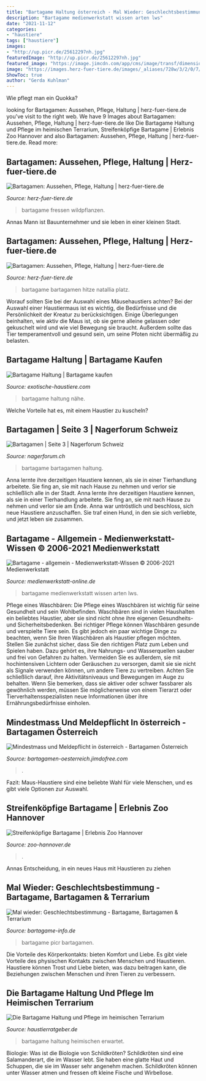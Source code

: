 ```yaml
---
title: "Bartagame Haltung österreich - Mal Wieder: Geschlechtsbestimmung"
description: "Bartagame medienwerkstatt wissen arten lws"
date: "2021-11-12"
categories:
- "haustiere"
tags: ["haustiere"]
images:
- "http://up.picr.de/25612297nh.jpg"
featuredImage: "http://up.picr.de/25612297nh.jpg"
featured_image: "https://image.jimcdn.com/app/cms/image/transf/dimension=420x10000:format=png/path/s428a65710c13ed4d/image/i31460af76ed3c5ce/version/1495703194/image.png"
image: "https://images.herz-fuer-tiere.de/images/_aliases/728w/3/2/0/7/227023-1-de-DE/Bartagame_Inline.jpg"
ShowToc: true
author: "Gerda Kuhlman"
---
```



Wie pflegt man ein Quokka?

	

		
looking for Bartagamen: Aussehen, Pflege, Haltung | herz-fuer-tiere.de you've visit to the right web. We have 9 Images about Bartagamen: Aussehen, Pflege, Haltung | herz-fuer-tiere.de like Die Bartagame Haltung und Pflege im heimischen Terrarium, Streifenköpfige Bartagame | Erlebnis Zoo Hannover and also Bartagamen: Aussehen, Pflege, Haltung | herz-fuer-tiere.de. Read more:
		
    
## Bartagamen: Aussehen, Pflege, Haltung | Herz-fuer-tiere.de

<img loading=lazy src="https://images.herz-fuer-tiere.de/images/_aliases/500w/9/6/3/8/248369-1-de-DE/Bartagame_Inline2.jpg" onerror="this.onerror=null;this.src='https://tse1.mm.bing.net/th?id=OIP.5Z1zlhQajOCt7I6Id1iEAQHaE7&amp;pid=15.1';" alt="Bartagamen: Aussehen, Pflege, Haltung | herz-fuer-tiere.de">

_Source: herz-fuer-tiere.de_

>bartagame fressen wildpflanzen. 

	

Annas Mann ist Bauunternehmer und sie leben in einer kleinen Stadt.

    
## Bartagamen: Aussehen, Pflege, Haltung | Herz-fuer-tiere.de

<img loading=lazy src="https://images.herz-fuer-tiere.de/images/_aliases/728w/3/2/0/7/227023-1-de-DE/Bartagame_Inline.jpg" onerror="this.onerror=null;this.src='https://tse4.mm.bing.net/th?id=OIP.v4L8CGCsrV51aEd3tb03bwHaE7&amp;pid=15.1';" alt="Bartagamen: Aussehen, Pflege, Haltung | herz-fuer-tiere.de">

_Source: herz-fuer-tiere.de_

>bartagame bartagamen hitze natallia platz. 

	

Worauf sollten Sie bei der Auswahl eines Mäusehaustiers achten?
Bei der Auswahl einer Haustiermaus ist es wichtig, die Bedürfnisse und die Persönlichkeit der Kreatur zu berücksichtigen. Einige Überlegungen beinhalten, wie aktiv die Maus ist, ob sie gerne alleine gelassen oder gekuschelt wird und wie viel Bewegung sie braucht. Außerdem sollte das Tier temperamentvoll und gesund sein, um seine Pfoten nicht übermäßig zu belasten.

    
## Bartagame Haltung | Bartagame Kaufen

<img loading=lazy src="https://exotische-haustiere.com/wp-content/uploads/2019/02/bartagame-pflege-e1551216808212-860x376.jpg" onerror="this.onerror=null;this.src='https://tse2.mm.bing.net/th?id=OIP.2MehEkxVQXYeS35F4aTazwHaDP&amp;pid=15.1';" alt="Bartagame Haltung | Bartagame kaufen">

_Source: exotische-haustiere.com_

>bartagame haltung nähe. 

	

Welche Vorteile hat es, mit einem Haustier zu kuscheln?

    
## Bartagamen | Seite 3 | Nagerforum Schweiz

<img loading=lazy src="http://up.picr.de/25612297nh.jpg" onerror="this.onerror=null;this.src='https://tse3.mm.bing.net/th?id=OIP.FzpsvHWP-w-OpVivBA0eXQEyDM&amp;pid=15.1';" alt="Bartagamen | Seite 3 | Nagerforum Schweiz">

_Source: nagerforum.ch_

>bartagame bartagamen haltung. 

	

Anna lernte ihre derzeitigen Haustiere kennen, als sie in einer Tierhandlung arbeitete. Sie fing an, sie mit nach Hause zu nehmen und verlor sie schließlich alle in der Stadt.
Anna lernte ihre derzeitigen Haustiere kennen, als sie in einer Tierhandlung arbeitete. Sie fing an, sie mit nach Hause zu nehmen und verlor sie am Ende. Anna war untröstlich und beschloss, sich neue Haustiere anzuschaffen. Sie traf einen Hund, in den sie sich verliebte, und jetzt leben sie zusammen.

    
## Bartagame - Allgemein - Medienwerkstatt-Wissen © 2006-2021 Medienwerkstatt

<img loading=lazy src="http://medienwerkstatt-online.de/lws_wissen/bilder/24506-1.jpg" onerror="this.onerror=null;this.src='https://tse3.mm.bing.net/th?id=OIP._T6QlOaxK7299Kgo20cn4QHaE8&amp;pid=15.1';" alt="Bartagame - allgemein - Medienwerkstatt-Wissen © 2006-2021 Medienwerkstatt">

_Source: medienwerkstatt-online.de_

>bartagame medienwerkstatt wissen arten lws. 

	

Pflege eines Waschbären: Die Pflege eines Waschbären ist wichtig für seine Gesundheit und sein Wohlbefinden.
Waschbären sind in vielen Haushalten ein beliebtes Haustier, aber sie sind nicht ohne ihre eigenen Gesundheits- und Sicherheitsbedenken. Bei richtiger Pflege können Waschbären gesunde und verspielte Tiere sein. Es gibt jedoch ein paar wichtige Dinge zu beachten, wenn Sie Ihren Waschbären als Haustier pflegen möchten. Stellen Sie zunächst sicher, dass Sie den richtigen Platz zum Leben und Spielen haben. Dazu gehört es, ihre Nahrungs- und Wasserquellen sauber und frei von Gefahren zu halten. Vermeiden Sie es außerdem, sie mit hochintensiven Lichtern oder Geräuschen zu versorgen, damit sie sie nicht als Signale verwenden können, um andere Tiere zu vertreiben. Achten Sie schließlich darauf, ihre Aktivitätsniveaus und Bewegungen im Auge zu behalten. Wenn Sie bemerken, dass sie aktiver oder schwer fassbarer als gewöhnlich werden, müssen Sie möglicherweise von einem Tierarzt oder Tierverhaltensspezialisten neue Informationen über ihre Ernährungsbedürfnisse einholen.

    
## Mindestmass Und Meldepflicht In österreich - Bartagamen Österreich

<img loading=lazy src="https://image.jimcdn.com/app/cms/image/transf/dimension=420x10000:format=png/path/s428a65710c13ed4d/image/i31460af76ed3c5ce/version/1495703194/image.png" onerror="this.onerror=null;this.src='https://tse1.mm.bing.net/th?id=OIP.24S5S1RZgz0FyAC34FfYCwAAAA&amp;pid=15.1';" alt="Mindestmass und Meldepflicht in österreich - Bartagamen Österreich">

_Source: bartagamen-oesterreich.jimdofree.com_

>. 

	

Fazit: Maus-Haustiere sind eine beliebte Wahl für viele Menschen, und es gibt viele Optionen zur Auswahl.

    
## Streifenköpfige Bartagame | Erlebnis Zoo Hannover

<img loading=lazy src="http://www.zoo-hannover.de/dam/jcr:a0753598-b285-4b36-95ed-a44b32c9efe3/1024x768-bartagame-erlebnis-zoo-hannover.jpg" onerror="this.onerror=null;this.src='https://tse4.mm.bing.net/th?id=OIP.1jRpdcn3MDH-6f4ki2J6YQHaFj&amp;pid=15.1';" alt="Streifenköpfige Bartagame | Erlebnis Zoo Hannover">

_Source: zoo-hannover.de_

>. 

	

Annas Entscheidung, in ein neues Haus mit Haustieren zu ziehen

    
## Mal Wieder: Geschlechtsbestimmung - Bartagame, Bartagamen &amp; Terrarium

<img loading=lazy src="http://up.picr.de/5076101.jpg" onerror="this.onerror=null;this.src='https://tse1.mm.bing.net/th?id=OIP.J990kvYEyVrtOay1ghJ6kwHaFj&amp;pid=15.1';" alt="Mal wieder: Geschlechtsbestimmung - Bartagame, Bartagamen &amp; Terrarium">

_Source: bartagame-info.de_

>bartagame picr bartagamen. 

	

Die Vorteile des Körperkontakts: bieten Komfort und Liebe.
Es gibt viele Vorteile des physischen Kontakts zwischen Menschen und Haustieren. Haustiere können Trost und Liebe bieten, was dazu beitragen kann, die Beziehungen zwischen Menschen und ihren Tieren zu verbessern.

    
## Die Bartagame Haltung Und Pflege Im Heimischen Terrarium

<img loading=lazy src="https://www.haustierratgeber.de/wp-content/uploads/2020/01/Bartagame-Haltung2-1-1024x789.jpg" onerror="this.onerror=null;this.src='https://tse4.mm.bing.net/th?id=OIP.YSZ5eAqEhcght37BVamUigHaFt&amp;pid=15.1';" alt="Die Bartagame Haltung und Pflege im heimischen Terrarium">

_Source: haustierratgeber.de_

>bartagame haltung heimischen erwartet. 

	

Biologie: Was ist die Biologie von Schildkröten?
Schildkröten sind eine Salamanderart, die im Wasser lebt. Sie haben eine glatte Haut und Schuppen, die sie im Wasser sehr angenehm machen. Schildkröten können unter Wasser atmen und fressen oft kleine Fische und Wirbellose.

